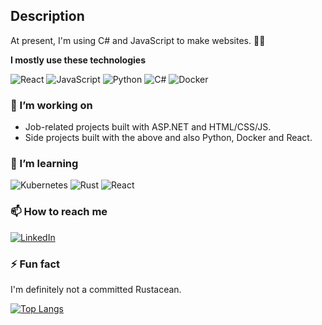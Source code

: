 ## Description

At present, I'm using C# and JavaScript to make websites. 🕺🏽

**I mostly use these technologies**

<div display="flex">
  <img src="https://img.shields.io/badge/react-%2320232a.svg?style=for-the-badge&logo=react&logoColor=%2361DAFB" alt="React"/>
  <img src="https://img.shields.io/badge/JavaScript-F7DF1E?logo=javascript&logoColor=000" alt="JavaScript"/>
  <img src="https://img.shields.io/badge/rust-%23000000.svg?style=for-the-badge&logo=rust&logoColor=white" alt="Python"/>
  <img src="https://custom-icon-badges.demolab.com/badge/C%23-%23239120.svg?logo=cshrp&logoColor=white" alt="C#"/>
  <img src="https://img.shields.io/badge/Docker-2496ED?logo=docker&logoColor=fff" alt="Docker" />
</div>

### 🔭 I’m working on

- Job-related projects built with ASP.NET and HTML/CSS/JS.
- Side projects built with the above and also Python, Docker and React.

### 🌱 I’m learning

<div display="flex">
  <img src="https://img.shields.io/badge/Kubernetes-326CE5?logo=kubernetes&logoColor=fff" alt="Kubernetes"/>
  <img src="https://img.shields.io/badge/Rust-%23000000.svg?e&logo=rust&logoColor=white" alt="Rust"/>
  <img src="https://img.shields.io/badge/React-%2320232a.svg?logo=react&logoColor=%2361DAFB" alt="React"/>
</div>

### 📫 How to reach me

<div display="flex">
  <a href="https://www.linkedin.com/in/klark-ahmeti/">
    <img src="https://img.shields.io/badge/linkedin-%230077B5.svg?style=for-the-badge&logo=linkedin&logoColor=white" alt="LinkedIn"/>
  </a>
</div>

### ⚡ Fun fact

I'm definitely not a committed Rustacean.

[![Top Langs](https://github-readme-stats.vercel.app/api/top-langs/?username=Qwerier)](https://github.com/anuraghazra/github-readme-stats)

<!--
**Qwerier/Qwerier** is a ✨ _special_ ✨ repository because its `README.md` (this file) appears on your GitHub profile.

Here are some ideas to get you started:

- 🔭 I’m currently working on ...
- 🌱 I’m currently learning ...
- 👯 I’m looking to collaborate on ...
- 🤔 I’m looking for help with ...
- 💬 Ask me about ...
- 📫 How to reach me: ...
- 😄 Pronouns: ...
- ⚡ Fun fact: ...
-->
